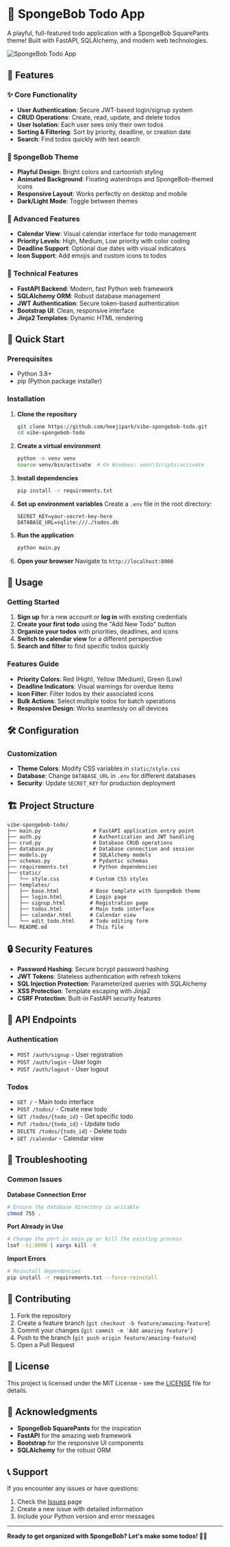 # 🧽 SpongeBob Todo App

A playful, full-featured todo application with a SpongeBob SquarePants theme! Built with FastAPI, SQLAlchemy, and modern web technologies.

![SpongeBob Todo App](https://img.shields.io/badge/SpongeBob-Ready%20to%20Party!-yellow?style=for-the-badge&logo=spongebob)

## 🌟 Features

### ✨ Core Functionality
- **User Authentication**: Secure JWT-based login/signup system
- **CRUD Operations**: Create, read, update, and delete todos
- **User Isolation**: Each user sees only their own todos
- **Sorting & Filtering**: Sort by priority, deadline, or creation date
- **Search**: Find todos quickly with text search

### 🎨 SpongeBob Theme
- **Playful Design**: Bright colors and cartoonish styling
- **Animated Background**: Floating waterdrops and SpongeBob-themed icons
- **Responsive Layout**: Works perfectly on desktop and mobile
- **Dark/Light Mode**: Toggle between themes

### 📅 Advanced Features
- **Calendar View**: Visual calendar interface for todo management
- **Priority Levels**: High, Medium, Low priority with color coding
- **Deadline Support**: Optional due dates with visual indicators
- **Icon Support**: Add emojis and custom icons to todos

### 🔧 Technical Features
- **FastAPI Backend**: Modern, fast Python web framework
- **SQLAlchemy ORM**: Robust database management
- **JWT Authentication**: Secure token-based authentication
- **Bootstrap UI**: Clean, responsive interface
- **Jinja2 Templates**: Dynamic HTML rendering

## 🚀 Quick Start

### Prerequisites
- Python 3.8+
- pip (Python package installer)

### Installation

1. **Clone the repository**
   ```bash
   git clone https://github.com/heejipark/vibe-spongebob-todo.git
   cd vibe-spongebob-todo
   ```

2. **Create a virtual environment**
   ```bash
   python -m venv venv
   source venv/bin/activate  # On Windows: venv\Scripts\activate
   ```

3. **Install dependencies**
   ```bash
   pip install -r requirements.txt
   ```

4. **Set up environment variables**
   Create a `.env` file in the root directory:
   ```env
   SECRET_KEY=your-secret-key-here
   DATABASE_URL=sqlite:///./todos.db
   ```

5. **Run the application**
   ```bash
   python main.py
   ```

6. **Open your browser**
   Navigate to `http://localhost:8000`

## 📱 Usage

### Getting Started
1. **Sign up** for a new account or **log in** with existing credentials
2. **Create your first todo** using the "Add New Todo" button
3. **Organize your todos** with priorities, deadlines, and icons
4. **Switch to calendar view** for a different perspective
5. **Search and filter** to find specific todos quickly

### Features Guide
- **Priority Colors**: Red (High), Yellow (Medium), Green (Low)
- **Deadline Indicators**: Visual warnings for overdue items
- **Icon Filter**: Filter todos by their associated icons
- **Bulk Actions**: Select multiple todos for batch operations
- **Responsive Design**: Works seamlessly on all devices

## 🛠️ Configuration

### Customization
- **Theme Colors**: Modify CSS variables in `static/style.css`
- **Database**: Change `DATABASE_URL` in `.env` for different databases
- **Security**: Update `SECRET_KEY` for production deployment

## 🏗️ Project Structure

```
vibe-spongebob-todo/
├── main.py                 # FastAPI application entry point
├── auth.py                 # Authentication and JWT handling
├── crud.py                 # Database CRUD operations
├── database.py             # Database connection and session
├── models.py               # SQLAlchemy models
├── schemas.py              # Pydantic schemas
├── requirements.txt        # Python dependencies
├── static/
│   └── style.css          # Custom CSS styles
├── templates/
│   ├── base.html          # Base template with SpongeBob theme
│   ├── login.html         # Login page
│   ├── signup.html        # Registration page
│   ├── todos.html         # Main todo interface
│   ├── calendar.html      # Calendar view
│   └── edit_todo.html     # Todo editing form
└── README.md              # This file
```

## 🔒 Security Features

- **Password Hashing**: Secure bcrypt password hashing
- **JWT Tokens**: Stateless authentication with refresh tokens
- **SQL Injection Protection**: Parameterized queries with SQLAlchemy
- **XSS Protection**: Template escaping with Jinja2
- **CSRF Protection**: Built-in FastAPI security features

## 🎯 API Endpoints

### Authentication
- `POST /auth/signup` - User registration
- `POST /auth/login` - User login
- `POST /auth/logout` - User logout

### Todos
- `GET /` - Main todo interface
- `POST /todos/` - Create new todo
- `GET /todos/{todo_id}` - Get specific todo
- `PUT /todos/{todo_id}` - Update todo
- `DELETE /todos/{todo_id}` - Delete todo
- `GET /calendar` - Calendar view

## 🐛 Troubleshooting

### Common Issues

**Database Connection Error**
```bash
# Ensure the database directory is writable
chmod 755 .
```

**Port Already in Use**
```bash
# Change the port in main.py or kill the existing process
lsof -ti:8000 | xargs kill -9
```

**Import Errors**
```bash
# Reinstall dependencies
pip install -r requirements.txt --force-reinstall
```

## 🤝 Contributing

1. Fork the repository
2. Create a feature branch (`git checkout -b feature/amazing-feature`)
3. Commit your changes (`git commit -m 'Add amazing feature'`)
4. Push to the branch (`git push origin feature/amazing-feature`)
5. Open a Pull Request

## 📄 License

This project is licensed under the MIT License - see the [LICENSE](LICENSE) file for details.

## 🙏 Acknowledgments

- **SpongeBob SquarePants** for the inspiration
- **FastAPI** for the amazing web framework
- **Bootstrap** for the responsive UI components
- **SQLAlchemy** for the robust ORM

## 📞 Support

If you encounter any issues or have questions:

1. Check the [Issues](https://github.com/heejipark/vibe-spongebob-todo/issues) page
2. Create a new issue with detailed information
3. Include your Python version and error messages

---

**Ready to get organized with SpongeBob? Let's make some todos! 🧽✨** 